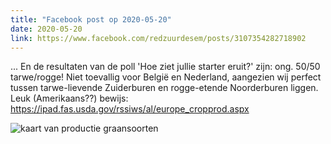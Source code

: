 ```yaml
---
title: "Facebook post op 2020-05-20"
date: 2020-05-20
link: https://www.facebook.com/redzuurdesem/posts/3107354282718902
---
```


... En de resultaten van de poll 'Hoe ziet jullie starter eruit?' zijn: ong. 50/50 tarwe/rogge! Niet toevallig voor België en Nederland, aangezien wij perfect tussen tarwe-lievende Zuiderburen en rogge-etende Noorderburen liggen. Leuk (Amerikaans??) bewijs: https://ipad.fas.usda.gov/rssiws/al/europe_cropprod.aspx

![kaart van productie graansoorten](/fb/map.png)
